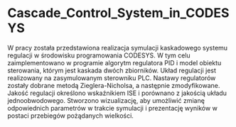 # Cascade_Control_System_in_CODESYS

W pracy została przedstawiona realizacja symulacji kaskadowego systemu regulacji w środowisku programowania CODESYS. W tym celu zaimplementowano w programie algorytm regulatora PID i model obiektu sterowania, którym jest kaskada dwóch zbiorników. Układ regulacji jest realizowany na zasymulowanym sterowniku PLC. Nastawy regulatorów zostały dobrane metodą Zieglera-Nicholsa, a następnie zmodyfikowane. Jakość regulacji określono wskaźnikiem ISE i porównano z jakością układu jednoobwodowego. Stworzono wizualizację, aby umożliwić zmianę odpowiednich parametrów w trakcie symulacji i prezentację wyników w postaci przebiegów pożądanych wielkości.
